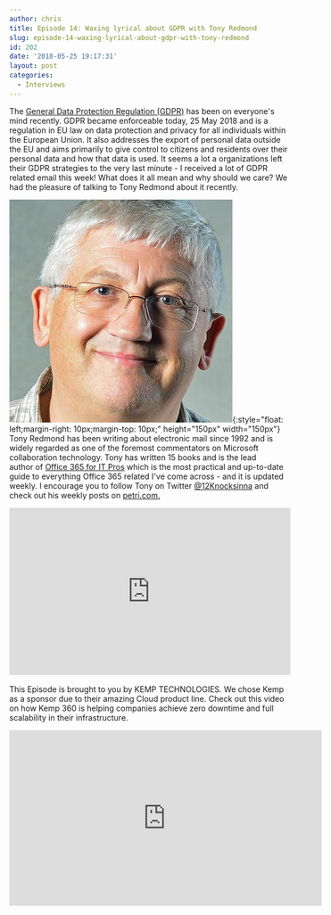 ```yaml
---
author: chris
title: Episode 14: Waxing lyrical about GDPR with Tony Redmond
slug: episode-14-waxing-lyrical-about-gdpr-with-tony-redmond
id: 202
date: '2018-05-25 19:17:31'
layout: post
categories:
  - Interviews
---
```


The [General Data Protection Regulation (GDPR)](https://en.wikipedia.org/wiki/General_Data_Protection_Regulation) has been on everyone's mind recently. GDPR became enforceable today, 25 May 2018 and is a regulation in EU law on data protection and privacy for all individuals within the European Union. It also addresses the export of personal data outside the EU and aims primarily to give control to citizens and residents over their personal data and how that data is used. It seems a lot a organizations left their GDPR strategies to the very last minute - I received a lot of GDPR related email this week! What does it all mean and why should we care? We had the pleasure of talking to Tony Redmond about it recently.

![Tony](/images/uploads/2018/05/tony.jpg){:style="float: left;margin-right: 10px;margin-top: 10px;" height="150px" width="150px"} Tony Redmond has been writing about electronic mail since 1992 and is widely regarded as one of the foremost commentators on Microsoft collaboration technology. Tony has written 15 books and is the lead author of [Office 365 for IT Pros](https://www.amazon.com/Office-365-Pros-4th-Comprehensive-ebook/dp/B071FQTKTG) which is the most practical and up-to-date guide to everything Office 365 related I've come across - and it is updated weekly. I encourage you to follow Tony on Twitter [@12Knocksinna](https://twitter.com/12Knocksinna) and check out his weekly posts on [petri.com.](https://www.petri.com/author/tony-redmond)

 <p><iframe width="100%" height="300" scrolling="no" frameborder="no" allow="autoplay" src="https://w.soundcloud.com/player/?url=https%3A//api.soundcloud.com/tracks/449095935&color=%23ff5500&auto_play=false&hide_related=false&show_comments=true&show_user=true&show_reposts=false&show_teaser=true&visual=true"></iframe></p>

 This Episode is brought to you by KEMP TECHNOLOGIES. We chose Kemp as a sponsor due to their amazing Cloud product line. Check out this video on how Kemp 360 is helping companies achieve zero downtime and full scalability in their infrastructure.
 <p><iframe width="560" height="315" src="https://www.youtube.com/embed/dVvHokor9wc" frameborder="0" allow="accelerometer; autoplay; encrypted-media; gyroscope; picture-in-picture" allowfullscreen></iframe></p>
